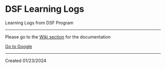 # DSF Learning Logs 
Learning Logs from DSF Program

***

Please go to the [Wiki section](https://github.com/clizarraga-UAD7/DSFLearningLogs/wiki) for the documentation

[Go to Google](https://www.google.com)

***

Created 01/23/2024
